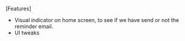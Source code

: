 [Features]
  - Visual indicator on home screen, to see if we have send or not the reminder email.
  - UI tweaks